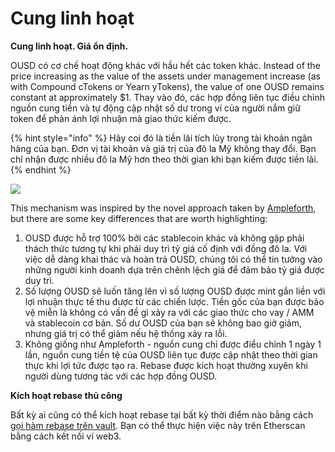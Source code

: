 # Cung linh hoạt

**Cung linh hoạt. Giá ổn định.**

OUSD có cơ chế hoạt động khác với hầu hết các token khác. Instead of the price increasing as the value of the assets under management increase (as with Compound cTokens or Yearn yTokens), the value of one OUSD remains constant at approximately $1. Thay vào đó, các hợp đồng liên tục điều chỉnh nguồn cung tiền và tự động cập nhật số dư trong ví của người nắm giữ token để phản ánh lợi nhuận mà giao thức kiếm được.

{% hint style="info" %}
Hãy coi đó là tiền lãi tích lũy trong tài khoản ngân hàng của bạn. Đơn vị tài khoản và giá trị của đô la Mỹ không thay đổi. Bạn chỉ nhận được nhiều đô la Mỹ hơn theo thời gian khi bạn kiếm được tiền lãi.
{% endhint %}

![](../../.gitbook/assets/ousd_docs_graphics\_4.png)

This mechanism was inspired by the novel approach taken by [Ampleforth](https://www.ampleforth.org), but there are some key differences that are worth highlighting:

1. OUSD được hỗ trợ 100% bởi các stablecoin khác và không gặp phải thách thức tương tự khi phải duy trì tỷ giá cố định với đồng đô la. Với việc dễ dàng khai thác và hoàn trả OUSD, chúng tôi có thể tin tưởng vào những người kinh doanh dựa trên chênh lệch giá để đảm bảo tỷ giá được duy trì.
2. Số lượng OUSD sẽ luốn tăng lên vì số lượng OUSD được mint gắn liền với lợi nhuận thực tế thu được từ các chiến lược. Tiền gốc của bạn được bảo vệ miễn là không có vấn đề gì xảy ra với các giao thức cho vay / AMM và stablecoin cơ bản. Số dư OUSD của bạn sẽ không bao giờ giảm, nhưng giá trị có thể giảm nếu hệ thống xảy ra lỗi.
3. Không giống như Ampleforth - nguồn cung chỉ được điểu chỉnh 1 ngày 1 lần, nguồn cung tiền tệ của OUSD liên tục được cập nhật theo thời gian thực khi lợi tức được tạo ra. Rebase được kích hoạt thường xuyên khi người dùng tương tác với các hợp đồng OUSD.

**Kích hoạt rebase thủ công**

Bất kỳ ai cũng có thể kích hoạt rebase tại bất kỳ thời điểm nào bằng cách [gọi hàm rebase trên vault](https://etherscan.io/address/originvault.eth#writeProxyContract). Bạn có thể thực hiện việc này trên Etherscan bằng cách kết nối ví web3.
